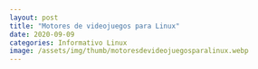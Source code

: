 ```yaml
---
layout: post
title: "Motores de videojuegos para Linux"
date: 2020-09-09
categories: Informativo Linux
image: /assets/img/thumb/motoresdevideojuegosparalinux.webp
---
```

